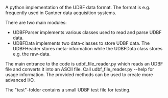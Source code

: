 A python implementation of the UDBF data format. The format is e.g. frequently used in Gantner data acquisition systems.

There are two main modules:
- UDBFParser implements various classes used to read and parse UDBF data.
- UDBFData implements two data-classes to store UDBF data. The UDBFHeader stores meta-information while the UDBFData class stores e.g. the raw-data.

The main entrance to the code is udbf_file_reader.py which reads an UDBF file and converts it into an ASCII file. Call udbf_file_reader.py --help for usage information. The provided methods 
can be used to create more advanced I/O.

The "test"-folder contains a small UDBF test file for testing.
